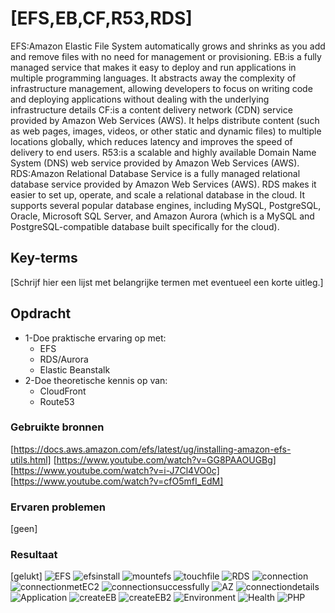 # [EFS,EB,CF,R53,RDS]
EFS:Amazon Elastic File System automatically grows and shrinks as you add and remove files with no need for management or provisioning.
EB:is a fully managed service that makes it easy to deploy and run applications in multiple programming languages. It abstracts away the complexity of infrastructure management, allowing developers to focus on writing code and deploying applications without dealing with the underlying infrastructure details
CF:is a content delivery network (CDN) service provided by Amazon Web Services (AWS). It helps distribute content (such as web pages, images, videos, or other static and dynamic files) to multiple locations globally, which reduces latency and improves the speed of delivery to end users.
R53:is a scalable and highly available Domain Name System (DNS) web service provided by Amazon Web Services (AWS). 
RDS:Amazon Relational Database Service is a fully managed relational database service provided by Amazon Web Services (AWS). RDS makes it easier to set up, operate, and scale a relational database in the cloud. It supports several popular database engines, including MySQL, PostgreSQL, Oracle, Microsoft SQL Server, and Amazon Aurora (which is a MySQL and PostgreSQL-compatible database built specifically for the cloud).

## Key-terms
[Schrijf hier een lijst met belangrijke termen met eventueel een korte uitleg.]

## Opdracht
- 1-Doe praktische ervaring op met:
  - EFS
  - RDS/Aurora
  - Elastic Beanstalk
- 2-Doe theoretische kennis op van:
  - CloudFront
  - Route53
### Gebruikte bronnen
[https://docs.aws.amazon.com/efs/latest/ug/installing-amazon-efs-utils.html]
[https://www.youtube.com/watch?v=GG8PAAOUGBg]
[https://www.youtube.com/watch?v=i-J7Cl4VO0c]
[https://www.youtube.com/watch?v=cfO5mfI_EdM]

### Ervaren problemen
[geen]

### Resultaat
[gelukt]
![EFS](/techgrounds-ZuhairBatha-main/techgrounds-ZuhairBatha/00_includes/AWS%202/AWS2-3.1.png)
![efsinstall](../00_includes/AWS%202/AWS2-3.2.png)
![mountefs](.././00_includes/AWS%202/AWS2-3.3.png)
![touchfile](../00_includes/AWS%202/AWS2-3.4.png)
![RDS](.././00_includes/AWS%202/AWS2-3.5.png)
![connection](../00_includes/AWS%202/AWS2-3.6.png)
![connectionmetEC2](.././00_includes/AWS%202/AWS2-3.7.png)
![connectionsuccessfully](../00_includes/AWS%202/AWS2-3.8.png)
![AZ](../00_includes/AWS%202/AWS2-3.9.png)
![connectiondetails](.././00_includes/AWS%202/AWS2-3.10.png)
![Application](../00_includes/AWS%202/AWS2-3.11.png)
![createEB](.././00_includes/AWS%202/AWS2-3.12.png)
![createEB2](../00_includes/AWS%202/AWS2-3.13.png)
![Environment](.././00_includes/AWS%202/AWS2-3.14.png)
![Health](../00_includes/AWS%202/AWS2-3.15.png)
![PHP](.././00_includes/AWS%202/AWS2-3.16.png)
